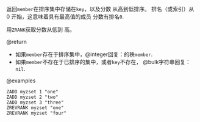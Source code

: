 返回`member`在排序集中存储在`key`，以及分数
从高到低排序。
排名（或索引）从 0 开始，这意味着具有最高值的成员
分数有排名`0`.

用`ZRANK`获取分数从低到
高。

@return

*   如果`member`存在于排序集中，@integer回复：的秩`member`.
*   如果`member`不存在于已排序的集中，或者`key`不存在，
    @bulk字符串回复：`nil`.

@examples

```cli
ZADD myzset 1 "one"
ZADD myzset 2 "two"
ZADD myzset 3 "three"
ZREVRANK myzset "one"
ZREVRANK myzset "four"
```
